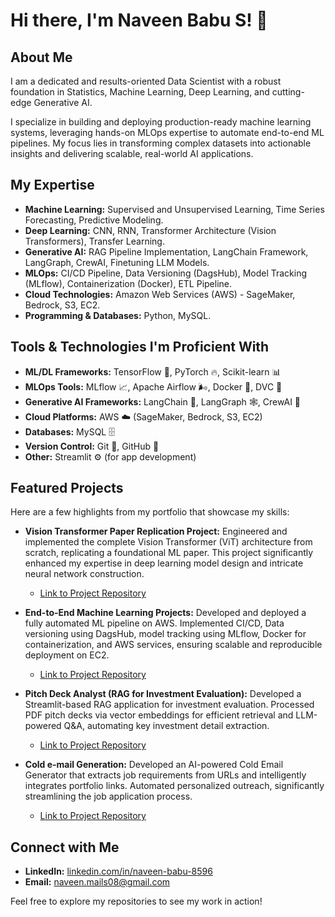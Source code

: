 # Hi there, I'm Naveen Babu S! 👋

## About Me

I am a dedicated and results-oriented Data Scientist with a robust foundation in Statistics, Machine Learning, Deep Learning, and cutting-edge Generative AI. 
<!--
My journey, transitioning from Mechanical Engineering and Civil Service preparation into the dynamic field of Data Science, has equipped me with a unique blend of analytical rigor, perseverance, and a passion for solving complex problems with data-driven solutions.
-->

I specialize in building and deploying production-ready machine learning systems, leveraging hands-on MLOps expertise to automate end-to-end ML pipelines. My focus lies in transforming complex datasets into actionable insights and delivering scalable, real-world AI applications.

## My Expertise

* **Machine Learning:** Supervised and Unsupervised Learning, Time Series Forecasting, Predictive Modeling.
* **Deep Learning:** CNN, RNN, Transformer Architecture (Vision Transformers), Transfer Learning.
* **Generative AI:** RAG Pipeline Implementation, LangChain Framework, LangGraph, CrewAI, Finetuning LLM Models.
* **MLOps:** CI/CD Pipeline, Data Versioning (DagsHub), Model Tracking (MLflow), Containerization (Docker), ETL Pipeline.
* **Cloud Technologies:** Amazon Web Services (AWS) - SageMaker, Bedrock, S3, EC2.
* **Programming & Databases:** Python, MySQL.

## Tools & Technologies I'm Proficient With

* **ML/DL Frameworks:** TensorFlow 🧠, PyTorch 🔥, Scikit-learn 📊
* **MLOps Tools:** MLflow 📈, Apache Airflow 🌬️, Docker 🐳, DVC 💾
* **Generative AI Frameworks:** LangChain 🔗, LangGraph 🕸️, CrewAI 🤖
* **Cloud Platforms:** AWS ☁️ (SageMaker, Bedrock, S3, EC2)
* **Databases:** MySQL 🗄️
* **Version Control:** Git 🌳, GitHub 🐙
* **Other:** Streamlit ⚙️ (for app development)

## Featured Projects

Here are a few highlights from my portfolio that showcase my skills:

* **Vision Transformer Paper Replication Project:** Engineered and implemented the complete Vision Transformer (ViT) architecture from scratch, replicating a foundational ML paper. This project significantly enhanced my expertise in deep learning model design and intricate neural network construction.
    * [Link to Project Repository](https://github.com/Naveen-DS08/ViT_paper_replication.git)
      

* **End-to-End Machine Learning Projects:** Developed and deployed a fully automated ML pipeline on AWS. Implemented CI/CD, Data versioning using DagsHub, model tracking using MLflow, Docker for containerization, and AWS services, ensuring scalable and reproducible deployment on EC2.
    * [Link to Project Repository](https://github.com/Naveen-DS08/end-to-end-ML_project.git)

* **Pitch Deck Analyst (RAG for Investment Evaluation):** Developed a Streamlit-based RAG application for investment evaluation. Processed PDF pitch decks via vector embeddings for efficient retrieval and LLM-powered Q&A, automating key investment detail extraction.
    * [Link to Project Repository](https://github.com/Naveen-DS08/RAG_for_Investment_evaluation.git)

* **Cold e-mail Generation:** Developed an AI-powered Cold Email Generator that extracts job requirements from URLs and intelligently integrates portfolio links. Automated personalized outreach, significantly streamlining the job application process.
    * [Link to Project Repository](https://github.com/Naveen-DS08/Generative_AI.git)


## Connect with Me

* **LinkedIn:** [linkedin.com/in/naveen-babu-8596](http://www.linkedin.com/in/naveen-babu-8596)
* **Email:** naveen.mails08@gmail.com

Feel free to explore my repositories to see my work in action!

<!--
**Naveen-DS08/Naveen-DS08** is a ✨ _special_ ✨ repository because its `README.md` (this file) appears on your GitHub profile.

Here are some ideas to get you started:

- 🔭 I’m currently working on ...
- 🌱 I’m currently learning ...
- 👯 I’m looking to collaborate on ...
- 🤔 I’m looking for help with ...
- 💬 Ask me about ...
- 📫 How to reach me: ...
- 😄 Pronouns: ...
- ⚡ Fun fact: ...
-->
